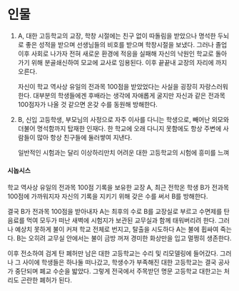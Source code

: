 # 인물 
1. A, 대한 고등학교의 교장, 학창 시절에는 친구 없이 따돌림을 받았으나 명석한 두뇌로 좋은 성적을 받으며 선생님들의 비호를 받으며 학창시절을 보냈다. 그러나 졸업 이후 사회로 나가자 전혀 새로운 환경에 적응을 실패해 자신의 낙원인 학교로 돌아가기 위해 분골쇄신하여 모교에 교사로 임용된다. 이후 끝끝내 교장의 자리에 까지 오른다.

   자신이 학교 역사상 유일의 전과목 100점을 받았었다는 사실을 굉장히 자랑스러워 한다. 대부분의 학생들에겐 후배라는 생각에 자애롭게 굴지만 자신과 같은 전과목 100점자가 나올 것 같으면 온갖 수를 동원해 방해한다.

2. B, 신입 고등학생, 부모님의 사정으로 자주 이사를 다니는 학생으로, 빼어난 외모와 더불어 명석함까지 탑재한 인재다. 한 학교에 오래 다니지 못함에도 항상 주변에 사람들이 많아 항상 친구들에 둘러쌓여 지낸다.

   일반적인 시험과는 달리 이상하리만치 어려운 대한 고등학교의 시험에 흥미를 느껴 

#### 시놉시스
 학교 역사상 유일의 전과목 100점 기록을 보유한 교장 A, 최근 전학온 학생 B가 전과목 100점에 가까워지자 자신의 기록을 지키기 위해 갖은 수를 써서 B를 방해한다.

 결국 B가 전과목 100점을 받아내자 A는 최후의 수로 B를 교장실로 부르고 수면제를 탄 음료를 먹여 모두가 떠난 새벽에 시험지가 보관된 교무실과 함께 태워버리려 한다. 그러나 예상치 못하게 불이 커져 학교 전체로 번지고, 탈출을 시도하다 A는 불에 휩싸여 죽는다. B는 오히려 교무실 안에서는 불이 금방 꺼져 경미한 화상만을 입고 멀쩡히 생존한다.

 이후 전소하여 검게 탄 폐허만 남은 대한 고등학교는 수리 및 리모델링에 들어갔다. 그러나 그 사이에 학생들은 하나둘 떠나갔고, 학생수가 부족해진 대한 고등학교는 결국 공사가 중단되며 폐교 수순을 밟았다. 그렇게 전국에서 주목받던 명문 고등학교 대한고는 처리도 곤란한 폐허가 된다.  
